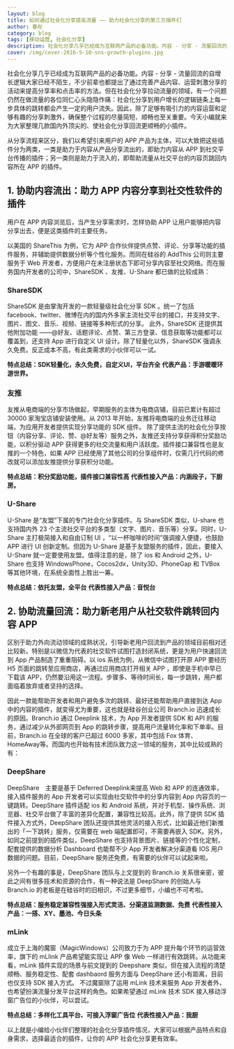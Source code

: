 ```yaml
---
layout: blog
title: 如何通过社会化分享提高流量 —— 助力社会化分享的第三方插件们
author: 春彤
category: blog
tags: [移动运营, 社会化分享]
description: 社会化分享几乎已经成为互联网产品的必备功能。内容 - 分享 - 流量回流的自增长逻辑大家已经不陌生，不少前辈也都提出了通过完善产品内容、运营刺激分享的活动来提高分享率和点击率的方法。但在社会化分享拉动流量的领域，有一个问题仍然在做流量的各位同仁心头隐隐作痛：社会化分享到用户增长的逻辑链条上每一步具体的跳转都会产生一定的用户流失。因此，除了足够有吸引力的内容运营和足够有趣的分享刺激外，确保整个过程的尽量简短、顺畅也至关重要。今天小编就来为大家整理几款国内外顶尖的、使社会化分享回流更顺畅的小插件。
cover: /img/cover-2016-5-10-sns-growth-plugins.jpg
---
```


社会化分享几乎已经成为互联网产品的必备功能。内容 - 分享 - 流量回流的自增长逻辑大家已经不陌生，不少前辈也都提出了通过完善产品内容、运营刺激分享的活动来提高分享率和点击率的方法。但在社会化分享拉动流量的领域，有一个问题仍然在做流量的各位同仁心头隐隐作痛：社会化分享到用户增长的逻辑链条上每一步具体的跳转都会产生一定的用户流失。因此，除了足够有吸引力的内容运营和足够有趣的分享刺激外，确保整个过程的尽量简短、顺畅也至关重要。今天小编就来为大家整理几款国内外顶尖的、使社会化分享回流更顺畅的小插件。

从分享流程来区分，我们以希望引来用户的 APP
产品为主体，可以大致把这些插件分为两类，一类是助力于内容从产品分享流出的，即助力内容从
APP 到社交平台传播的插件；另一类则是助力于流入的，即帮助流量从社交平台的内容页跳回内容所在 APP 的插件。 

##  **1. 协助内容流出：助力 APP 内容分享到社交性软件的插件**

用户在 APP 内容浏览后，当产生分享需求时，怎样协助  APP 让用户能够把内容分享出去，便是这类插件的主要任务。

以美国的 ShareThis 为例，它为 APP
合作伙伴提供点赞、评论、分享等功能的插件服务，并辅助提供数据分析等个性化服务。而同在硅谷的
AddThis 公司则主要服务于 Web
开发者，方便用户在未注册状态下即可分享内容至社交网络。而在服务国内开发者的公司中，ShareSDK
、友推、U-Share 都已做的比较成熟：

### **ShareSDK**
ShareSDK 是由掌淘开发的一款轻量级社会化分享 SDK 。统一了包括
facebook、twitter、微博在内的国内外多家主流社交平台的接口，并支持文字、图片、图文、音乐、视频、链接等多种形式的分享。
此外，ShareSDK 还提供其他附加功能
——@好友、话题评论、点赞、第三方登录、信息获取等功能都可以覆盖到，还支持 App
进行自定义 UI 设计。除了轻量化以外，ShareSDK
强调永久免费。反正成本不高，有此类需求的小伙伴可以一试。

**特点总结：SDK轻量化，永久免费，自定义UI，平台齐全**
**代表产品：手游暖暖环游世界。**

### **友推**
友推从电商端的分享市场做起，早期服务的主体为电商店铺，目前已累计有超过 30000
家淘宝店铺安装使用。从 2013
年开始，友推将电商端的业务迁往移动端，为应用开发者提供实现分享功能的 SDK 组件。
除了提供主流的社会化分享按钮（内容分享、评论、赞、@好友等）服务之外，友推还支持分享获得积分奖励功能，以积分驱动
APP 获得更多的社交流量和用户活跃度。插件接口兼容性也是友推的一个特色，如果 APP
已经使用了其他公司的分享组件时，仅需几行代码的修改就可以添加友推提供分享获积分功能。

**特点总结：积分奖励功能，插件接口兼容性高**
**代表性接入产品：内涵段子，下厨房。**

### **U-Share**
U-Share 是“友盟”下属的专门社会化分享插件。与 ShareSDK 类似，U-share
也支持国内外 23 个主流社交平台的多类型（文字、图片、音乐等）分享。同时，U-Share
主打极简接入和自由订制 UI ，“以一杯咖啡的时间”强调接入便捷，也鼓励 APP 进行 UI
创新定制。但因为 U-Share 是基于友盟服务的插件，因此，要接入 U-Share
就一定要使用友盟。值得注意的是，除了 ios 和 Android 之外，U-Share 也支持
WindowsPhone，Cocos2dx，Unity3D、PhoneGap 和 TVBox
等其他环境，在系统全面性上胜出一筹。

**特点总结：依托友盟，全平台**
**代表性接入产品：音悦台**

## **2. 协助流量回流：助力新老用户从社交软件跳转回内容 APP**

区别于助力外向流动领域的成熟状况，引导新老用户回流到产品的领域目前相对还比较新。特别是以微信为代表的社交软件试图打造封闭系统，更是为用户快速回流到
App 产品制造了重重阻碍。以 ios 系统为例，从微信中试图打开原 APP 要经历 H5
页面的跳转至应用商店，再通过应用商店打开相关 APP ，即使是手机中早已下载该
APP，仍然要沿用这一流程。步骤多、等待时间长，每一步跳转，用户都面临着放弃或者坚持的选择。

因此一款能帮助开发者和用户避免多次的跳转、最好还能帮助用户直接到达 App 中的内容的插件，就变得尤为重要，这也就是硅谷创业公司 Branch.io
迅速成长的原因。Branch.io 通过 Deeplink 技术，为 App 开发者提供 SDK 和 API
的服务，通过减少从外部网页到 App 的跳转步骤，提高用户流量转化率和下单率。目前，Branch.io 在全球的客户已超过 6000
多家，其中包括 Fox 体育、HomeAway等。而国内也开始有技术团队致力这一领域的服务，其中比较成熟的有：

### **DeepShare**
DeepShare　主要是基于 Deferred Deeplink来提高 Web 和 APP
的连通效率，接入插件服务的 App 开发者可以实现由社交软件中的分享内容到 App
内容页的一键跳转。DeepShare 插件适配 ios 和 Android
系统，并对于机型、操作系统、浏览器、社交平台做了丰富的差异化配置，兼容性比较高。此外，除了提供
SDK 插件接入方式外，DeepShare
团队还提供其他灵活的接入形式，比如最近他们新推出的「一下跳转」服务，仅需要在
web 端配置即可，不需要再嵌入 SDK。另外，如同之前提到的插件类似，DeepShare
也支持背景图片、链接等的个性化定制，配套提供的数据分析 Dashboard 也能帮不少 App
开发者解决分渠道看 IOS 用户数据的问题。目前，DeepShare
服务还免费，有需要的伙伴可以试起来啦。

另外一个有趣的事是，DeepShare 团队与上文提到的 Branch.io
关系很亲密，彼此之间有很多技术和资源的合作，有一种说法是 DeepShare 的创始人与
Branch.io 的老板是在硅谷时的旧相识，不过更多细节，小编也不可考啦。

**特点总结：服务稳定兼容性强接入形式灵活、分渠道监测数据、免费**
**代表性接入产品：一搭、XY、墨池、今日头条**

### **mLink**
成立于上海的魔窗（MagicWindows）公司致力于为 APP 提升每个环节的运营效率，旗下的
mLlink 产品希望能实现让 APP 像 Web 一样进行有效跳转。从功能来看，mLink
插件实现的场景与前文提到的 Deepshare
类似，但在接入流程的清楚顺畅、服务稳定性、配套 dashbaord 服务方面与 DeepShare
还小有距离，目前也仅支持 SDK 接入方式。 不过魔窗除了运用 mLink 技术来服务 App
开发者外，也希望扮演流量分发平台这样的角色。如果希望通过 mLink 技术 SDK
接入移动浮窗广告位的小伙伴，可以尝试。

**特点总结：多样化工具平台、可接入浮窗广告位**
**代表性接入产品：我厨**
 
以上就是小编给小伙伴们整理的社会化分享插件情况，大家可以根据产品特点和自身需求，选择最适合的插件，让你的
APP 社会化分享更有效率。
